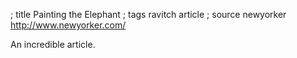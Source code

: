 ; title Painting the Elephant
; tags ravitch article
; source newyorker http://www.newyorker.com/

An incredible article.
